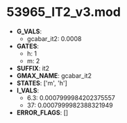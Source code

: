 # 53965_IT2_v3.mod

- **G_VALS**:
  - gcabar_it2: 0.0008
- **GATES**:
  - h: 1
  - m: 2
- **SUFFIX**: it2
- **GMAX_NAME**: gcabar_it2
- **STATES**: ['m', 'h']
- **I_VALS**:
  - 6.3: 0.0007999984202375557
  - 37: 0.0007999982388321949
- **ERROR_FLAGS**: []

